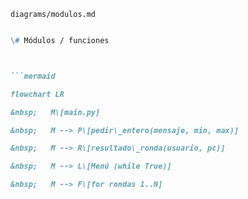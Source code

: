 `diagrams/modulos.md`



```markdown

\# Módulos / funciones



```mermaid

flowchart LR

&nbsp;   M\[main.py]

&nbsp;   M --> P\[pedir\_entero(mensaje, min, max)]

&nbsp;   M --> R\[resultado\_ronda(usuario, pc)]

&nbsp;   M --> L\[Menú (while True)]

&nbsp;   M --> F\[for rondas 1..N]

